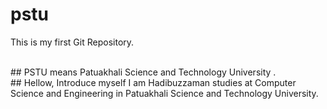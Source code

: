 # pstu
This is my first Git Repository.

<br>
## PSTU means Patuakhali Science and Technology University .<br>
## Hellow, Introduce myself I am Hadibuzzaman studies at Computer Science and Engineering in Patuakhali Science and Technology University.

